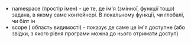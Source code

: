 * namespace (простір імен) - це те, де ім'я (змінної, функції тощо) задана, в якому саме контейнері. В локальному функції, чи глобалі, чи білт ін
* scope ( область видимості) - показує де саме це ім'я доступне (або звідки, з якого рівня програми можна до нього отримати доступ)